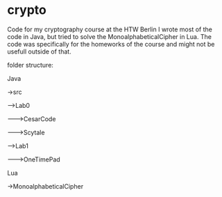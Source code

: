 # crypto
Code for my cryptography course at the HTW Berlin
I wrote most of the code in Java, but tried to solve the MonoalphabeticalCipher in Lua.
The code was specifically for the homeworks of the course and might not be usefull outside of that.

folder structure:

Java

->src

-->Lab0

--->CesarCode

--->Scytale

-->Lab1

--->OneTimePad
     
        
Lua

->MonoalphabeticalCipher
